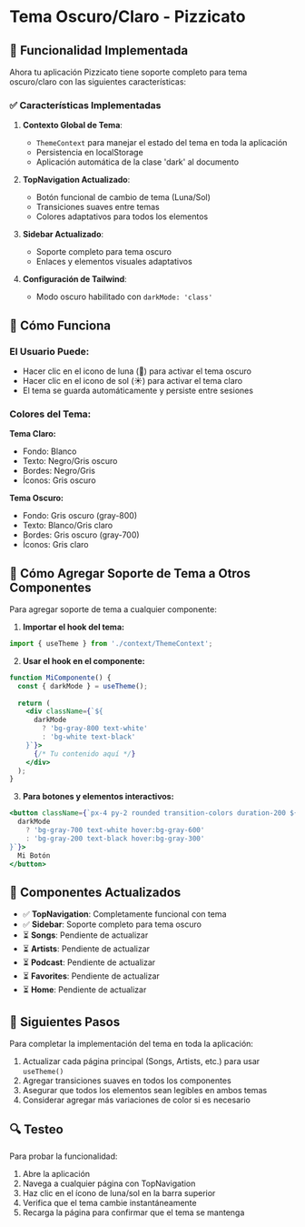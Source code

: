# Tema Oscuro/Claro - Pizzicato

## 🌙 Funcionalidad Implementada

Ahora tu aplicación Pizzicato tiene soporte completo para tema oscuro/claro con las siguientes características:

### ✅ Características Implementadas

1. **Contexto Global de Tema**: 
   - `ThemeContext` para manejar el estado del tema en toda la aplicación
   - Persistencia en localStorage
   - Aplicación automática de la clase 'dark' al documento

2. **TopNavigation Actualizado**:
   - Botón funcional de cambio de tema (Luna/Sol)
   - Transiciones suaves entre temas
   - Colores adaptativos para todos los elementos

3. **Sidebar Actualizado**:
   - Soporte completo para tema oscuro
   - Enlaces y elementos visuales adaptativos

4. **Configuración de Tailwind**:
   - Modo oscuro habilitado con `darkMode: 'class'`

## 🎨 Cómo Funciona

### El Usuario Puede:
- Hacer clic en el icono de luna (🌙) para activar el tema oscuro
- Hacer clic en el icono de sol (☀️) para activar el tema claro
- El tema se guarda automáticamente y persiste entre sesiones

### Colores del Tema:

**Tema Claro:**
- Fondo: Blanco
- Texto: Negro/Gris oscuro
- Bordes: Negro/Gris
- Íconos: Gris oscuro

**Tema Oscuro:**
- Fondo: Gris oscuro (gray-800)
- Texto: Blanco/Gris claro
- Bordes: Gris oscuro (gray-700)
- Íconos: Gris claro

## 🔧 Cómo Agregar Soporte de Tema a Otros Componentes

Para agregar soporte de tema a cualquier componente:

1. **Importar el hook del tema:**
```jsx
import { useTheme } from './context/ThemeContext';
```

2. **Usar el hook en el componente:**
```jsx
function MiComponente() {
  const { darkMode } = useTheme();
  
  return (
    <div className={`${
      darkMode 
        ? 'bg-gray-800 text-white' 
        : 'bg-white text-black'
    }`}>
      {/* Tu contenido aquí */}
    </div>
  );
}
```

3. **Para botones y elementos interactivos:**
```jsx
<button className={`px-4 py-2 rounded transition-colors duration-200 ${
  darkMode 
    ? 'bg-gray-700 text-white hover:bg-gray-600' 
    : 'bg-gray-200 text-black hover:bg-gray-300'
}`}>
  Mi Botón
</button>
```

## 📱 Componentes Actualizados

- ✅ **TopNavigation**: Completamente funcional con tema
- ✅ **Sidebar**: Soporte completo para tema oscuro
- ⏳ **Songs**: Pendiente de actualizar
- ⏳ **Artists**: Pendiente de actualizar  
- ⏳ **Podcast**: Pendiente de actualizar
- ⏳ **Favorites**: Pendiente de actualizar
- ⏳ **Home**: Pendiente de actualizar

## 🎯 Siguientes Pasos

Para completar la implementación del tema en toda la aplicación:

1. Actualizar cada página principal (Songs, Artists, etc.) para usar `useTheme()`
2. Agregar transiciones suaves en todos los componentes
3. Asegurar que todos los elementos sean legibles en ambos temas
4. Considerar agregar más variaciones de color si es necesario

## 🔍 Testeo

Para probar la funcionalidad:
1. Abre la aplicación
2. Navega a cualquier página con TopNavigation
3. Haz clic en el ícono de luna/sol en la barra superior
4. Verifica que el tema cambie instantáneamente
5. Recarga la página para confirmar que el tema se mantenga
